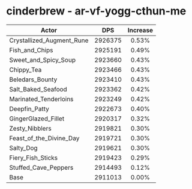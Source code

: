 # cinderbrew - ar-vf-yogg-cthun-me
| Actor | DPS | Increase |
|---|:---:|:---:|
|Crystallized_Augment_Rune|2926375|0.53%|
|Fish_and_Chips|2925191|0.49%|
|Sweet_and_Spicy_Soup|2923660|0.43%|
|Chippy_Tea|2923466|0.43%|
|Beledars_Bounty|2923410|0.43%|
|Salt_Baked_Seafood|2923362|0.42%|
|Marinated_Tenderloins|2923249|0.42%|
|Deepfin_Patty|2922673|0.40%|
|GingerGlazed_Fillet|2920317|0.32%|
|Zesty_Nibblers|2919821|0.30%|
|Feast_of_the_Divine_Day|2919721|0.30%|
|Salty_Dog|2919621|0.30%|
|Fiery_Fish_Sticks|2919423|0.29%|
|Stuffed_Cave_Peppers|2914493|0.12%|
|Base|2911013|0.00%|
